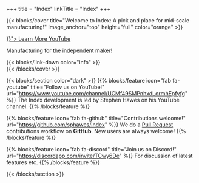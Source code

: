 +++
title = "Index"
linkTitle = "Index"
+++

{{< blocks/cover title="Welcome to Index: A pick and place for mid-scale manufacturing!" image_anchor="top" height="full" color="orange" >}}
<div class="mx-auto">
	<a class="btn btn-lg btn-primary mr-3 mb-4" href="{{< relref "/docs" >}}">
		Learn More <i class="fas fa-arrow-alt-circle-right ml-2"></i>
	</a>
	<a class="btn btn-lg btn-secondary mr-3 mb-4" href="https://www.youtube.com/playlist?list=PLIeJXmcg1baLBz3x0nCDqkYpKs2IWGHk4">
		YouTube <i class="fab fa-youtube ml-2 "></i>
	</a>
	<p class="lead mt-5">Manufacturing for the independent maker!</p>
	{{< blocks/link-down color="info" >}}
</div>
{{< /blocks/cover >}}

{{< blocks/section color="dark" >}}
{{% blocks/feature icon="fab fa-youtube" title="Follow us on YouTube!" url="https://www.youtube.com/channel/UCMf49SMPnhxdLormhEpfyfg" %}}
The Index development is led by Stephen Hawes on his YouTube channel.
{{% /blocks/feature %}}


{{% blocks/feature icon="fab fa-github" title="Contributions welcome!" url="https://github.com/sphawes/index" %}}
We do a [Pull Request](https://github.com/sphawes/index/pulls) contributions workflow on **GitHub**. New users are always welcome!
{{% /blocks/feature %}}


{{% blocks/feature icon="fab fa-discord" title="Join us on Discord!" url="https://discordapp.com/invite/TCwy6De" %}}
For discussion of latest features etc.
{{% /blocks/feature %}}


{{< /blocks/section >}}

